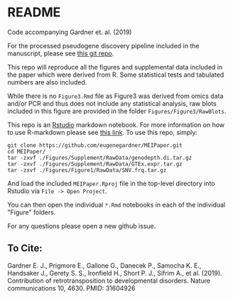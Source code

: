 # README

Code accompanying Gardner et. al. (2019)

For the processed pseudogene discovery pipeline included in the manuscript, please see [this git repo](https://github.com/eugenegardner/Retrogene).

This repo will reproduce all the figures and supplemental data included in the paper which were derived from R. Some statistical tests and tabulated numbers are also included. 

While there is no `Figure3.Rmd` file as Figure3 was derived from omics data and/or PCR and thus does not include any statistical analysis, raw blots included in this figure are provided in the folder `Figures/Figure3/RawBlots`.

This repo is an [Rstudio](https://www.rstudio.com/) markdown notebook. For more information on how to use R-markdown please see [this link](https://rmarkdown.rstudio.com/). To use this repo, simply:

```
git clone https://github.com/eugenegardner/MEIPaper.git
cd MEIPaper/
tar -zxvf ./Figures/Supplement/RawData/genodepth.di.tar.gz
tar -zxvf ./Figures/Supplement/RawData/GTEx.expr.tar.gz
tar -zxvf ./Figures/Figure1/RawData/SNV.frq.tar.gz
```

And load the included `MEIPaper.Rproj` file in the top-level directory into Rstudio via `File -> Open Project`.

You can then open the individual `*.Rmd` notebooks in each of the individual "Figure" folders.

For any questions please open a new github issue.

## To Cite:

Gardner E. J., Prigmore E., Gallone G., Danecek P., Samocha K. E., Handsaker J., Gerety S. S., Ironfield H., Short P. J., Sifrim A., et al. (2019). Contribution of retrotransposition to developmental disorders. Nature communications 10, 4630. PMID: 31604926
